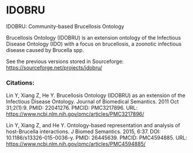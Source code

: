 # IDOBRU
IDOBRU: Community-based Brucellosis Ontology

Brucellosis Ontology (IDOBRU) is an extension ontology of the Infectious Disease Ontology (IDO) with a focus on brucellosis, a zoonotic infectious disease caused by Brucella spp. 

See the previous versions stored in Sourceforge:
https://sourceforge.net/projects/idobru/

### Citations: 

Lin Y, Xiang Z, He Y. Brucellosis Ontology (IDOBRU) as an extension of the Infectious Disease Ontology. Journal of Biomedical Semantics. 2011 Oct 31;2(1):9. PMID: 22041276. PMCID: PMC3217896. 
URL: https://www.ncbi.nlm.nih.gov/pmc/articles/PMC3217896/  

Lin Y, Xiang Z, and He Y. Ontology-based representation and analysis of host-Brucella interactions. J Biomed Semantics. 2015, 6:37. DOI: 10.1186/s13326-015-0036-y. PMID: 26445639. PMCID: PMC4594885.
URL: https://www.ncbi.nlm.nih.gov/pmc/articles/PMC4594885/ 


